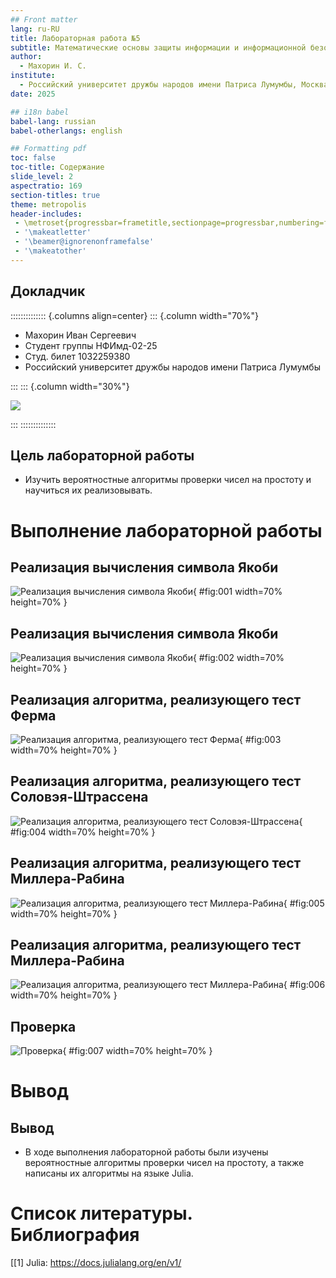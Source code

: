 ```yaml
---
## Front matter
lang: ru-RU
title: Лабораторная работа №5
subtitle: Математические основы защиты информации и информационной безопасности
author:
  - Махорин И. С.
institute:
  - Российский университет дружбы народов имени Патриса Лумумбы, Москва, Россия
date: 2025

## i18n babel
babel-lang: russian
babel-otherlangs: english

## Formatting pdf
toc: false
toc-title: Содержание
slide_level: 2
aspectratio: 169
section-titles: true
theme: metropolis
header-includes:
 - \metroset{progressbar=frametitle,sectionpage=progressbar,numbering=fraction}
 - '\makeatletter'
 - '\beamer@ignorenonframefalse'
 - '\makeatother'
---
```


## Докладчик

:::::::::::::: {.columns align=center}
::: {.column width="70%"}

  * Махорин Иван Сергеевич
  * Студент группы НФИмд-02-25
  * Студ. билет 1032259380
  * Российский университет дружбы народов имени Патриса Лумумбы

:::
::: {.column width="30%"}

![](./image/0.jpg)

:::
::::::::::::::


## Цель лабораторной работы

- Изучить вероятностные алгоритмы проверки чисел на простоту и научиться их реализовывать.

# Выполнение лабораторной работы

## Реализация вычисления символа Якоби

![Реализация вычисления символа Якоби](image/1.PNG){ #fig:001 width=70% height=70% }

## Реализация вычисления символа Якоби

![Реализация вычисления символа Якоби](image/2.PNG){ #fig:002 width=70% height=70% }

## Реализация алгоритма, реализующего тест Ферма

![Реализация алгоритма, реализующего тест Ферма](image/3.PNG){ #fig:003 width=70% height=70% }

## Реализация алгоритма, реализующего тест Соловэя-Штрассена

![Реализация алгоритма, реализующего тест Соловэя-Штрассена](image/4.PNG){ #fig:004 width=70% height=70% }

## Реализация алгоритма, реализующего тест Миллера-Рабина

![Реализация алгоритма, реализующего тест Миллера-Рабина](image/5.PNG){ #fig:005 width=70% height=70% }

## Реализация алгоритма, реализующего тест Миллера-Рабина

![Реализация алгоритма, реализующего тест Миллера-Рабина](image/6.PNG){ #fig:006 width=70% height=70% }

##  Проверка

![Проверка](image/7.PNG){ #fig:007 width=70% height=70% }

# Вывод

## Вывод

- В ходе выполнения лабораторной работы были изучены вероятностные алгоритмы проверки чисел на простоту, а также
написаны их алгоритмы на языке Julia.

# Список литературы. Библиография

[[1] Julia: https://docs.julialang.org/en/v1/